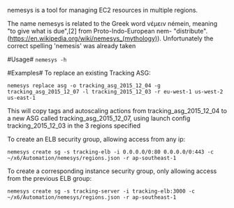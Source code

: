 nemesys is a tool for managing EC2 resources in multiple regions.

The name nemesys is related to the Greek word νέμειν némein, meaning "to give what is due",[2] from Proto-Indo-European nem- "distribute". (https://en.wikipedia.org/wiki/nemesys_(mythology)). Unfortunately the correct spelling 'nemesis' was already taken

#Usage#
`nemesys -h`

#Examples#
To replace an existing Tracking ASG:
```
nemesys replace asg -o tracking_asg_2015_12_04 -g tracking_asg_2015_12_07 -l tracking_2015_12_03 -r eu-west-1 us-west-2 us-east-1
```
This will copy tags and autoscaling actions from tracking_asg_2015_12_04 to a new ASG called tracking_asg_2015_12_07, using launch config tracking_2015_12_03 in the 3 regions specified

To create an ELB security group, allowing access from any ip:
```
nemesys create sg -s tracking-elb -i 0.0.0.0/0:80 0.0.0.0/0:443 -c ~/x6/Automation/nemesys/regions.json -r ap-southeast-1
```

To create a corresponding instance security group, only allowing access from the previous ELB group:
```
nemesys create sg -s tracking-server -i tracking-elb:3000 -c ~/x6/Automation/nemesys/regions.json -r ap-southeast-1
```
